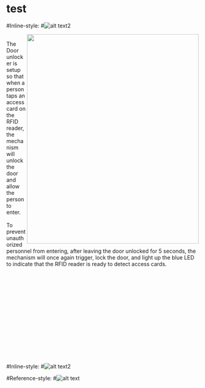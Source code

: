 # test
#Inline-style: 
#![alt text2](https://github.com/hamsterguard/blob/master/image/low_res_copy_may_2.gif "Logo Title Text 1")


<div>
<img src="https://github.com/hamsterguard/test/blob/master/untitled23.gif" height="550" width="450" align="right">
<br>
	The Door unlocker is setup so that when a person taps an access card on the RFID reader, the mechanism will unlock the door and allow the person to enter.<br><br>
	To prevent unauthorized personnel from entering, after leaving the door unlocked for 5 seconds, the mechanism will once again trigger, lock the door, and light up the blue LED to indicate that the RFID reader is ready to detect access cards. <br><br><br> <br><br><br> <br><br><br> <br><br><br> <br><br><br>
</div>



#Inline-style: 
#![alt text2](https://github.com/hamsterguard/test/blob/master/Carton-v1-tint.png "Logo Title Text 1")

#Reference-style: 
#![alt text][logo11]

[logo11]: https://github.com/hamsterguard/test/blob/master/Carton-v1-tint.png "Logo Title Text 2"
